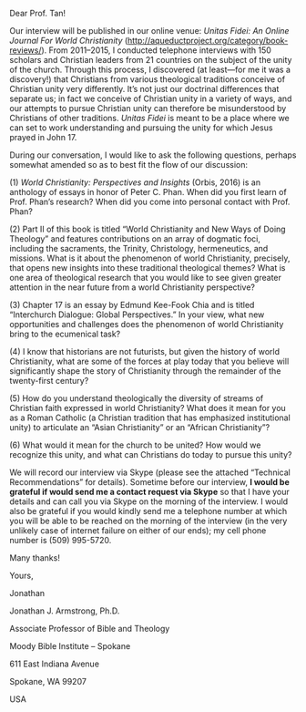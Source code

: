 Dear Prof. Tan!

Our interview will be published in our online venue: *Unitas Fidei: An
Online Journal For World Christianity*
(<http://aqueductproject.org/category/book-reviews/>). From 2011–2015, I
conducted telephone interviews with 150 scholars and Christian leaders
from 21 countries on the subject of the unity of the church. Through
this process, I discovered (at least—for me it was a discovery!) that
Christians from various theological traditions conceive of Christian
unity very differently. It’s not just our doctrinal differences that
separate us; in fact we conceive of Christian unity in a variety of
ways, and our attempts to pursue Christian unity can therefore be
misunderstood by Christians of other traditions. *Unitas Fidei* is meant
to be a place where we can set to work understanding and pursuing the
unity for which Jesus prayed in John 17.

During our conversation, I would like to ask the following questions,
perhaps somewhat amended so as to best fit the flow of our discussion:

(1) *World Christianity: Perspectives and Insights* (Orbis, 2016) is an
    anthology of essays in honor of Peter C. Phan. When did you first
    learn of Prof. Phan’s research? When did you come into personal
    contact with Prof. Phan?

(2) Part II of this book is titled “World Christianity and New Ways of
    Doing Theology” and features contributions on an array of dogmatic
    foci, including the sacraments, the Trinity, Christology,
    hermeneutics, and missions. What is it about the phenomenon of world
    Christianity, precisely, that opens new insights into these
    traditional theological themes? What is one area of theological
    research that you would like to see given greater attention in the
    near future from a world Christianity perspective?

(3) Chapter 17 is an essay by Edmund Kee-Fook Chia and is titled
    “Interchurch Dialogue: Global Perspectives.” In your view, what new
    opportunities and challenges does the phenomenon of world
    Christianity bring to the ecumenical task?

(4) I know that historians are not futurists, but given the history of
    world Christianity, what are some of the forces at play today that
    you believe will significantly shape the story of Christianity
    through the remainder of the twenty-first century?

(5) How do you understand theologically the diversity of streams of
    Christian faith expressed in world Christianity? What does it mean
    for you as a Roman Catholic (a Christian tradition that has
    emphasized institutional unity) to articulate an “Asian
    Christianity” or an “African Christianity”?

(6) What would it mean for the church to be united? How would we
    recognize this unity, and what can Christians do today to pursue
    this unity?

We will record our interview via Skype (please see the attached
“Technical Recommendations” for details). Sometime before our interview,
**I would be grateful if would send me a contact request via Skype** so
that I have your details and can call you via Skype on the morning of
the interview. I would also be grateful if you would kindly send me a
telephone number at which you will be able to be reached on the morning
of the interview (in the very unlikely case of internet failure on
either of our ends); my cell phone number is (509) 995-5720.

Many thanks!

Yours,

Jonathan

Jonathan J. Armstrong, Ph.D.

Associate Professor of Bible and Theology

Moody Bible Institute – Spokane

611 East Indiana Avenue

Spokane, WA 99207

USA
